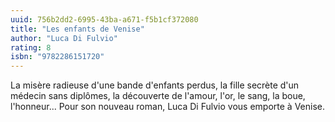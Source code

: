 ```yaml
---
uuid: 756b2dd2-6995-43ba-a671-f5b1cf372080
title: "Les enfants de Venise"
author: "Luca Di Fulvio"
rating: 8
isbn: "9782286151720"
---
```


La misère radieuse d'une bande d'enfants perdus, la fille secrète d'un médecin sans diplômes, la découverte de l'amour, l'or, le sang, la boue, l'honneur... Pour son nouveau roman, Luca Di Fulvio vous emporte à Venise.
